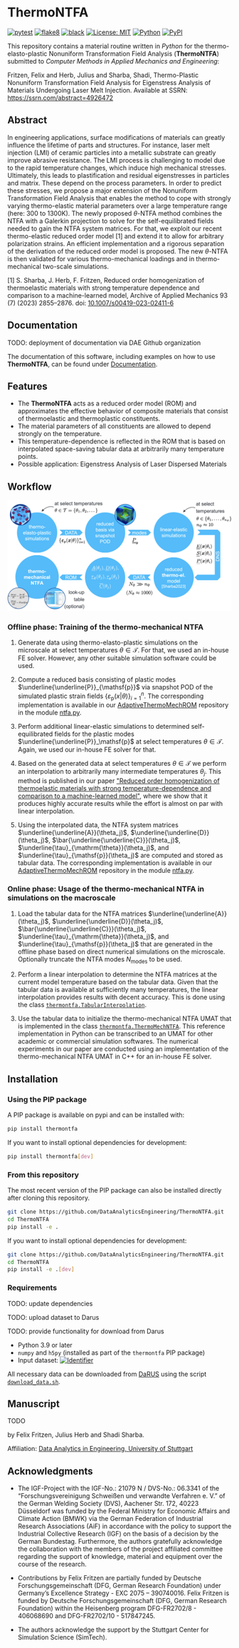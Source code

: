 # ThermoNTFA

<!-- The badges we want to display -->
[![pytest](https://github.com/DataAnalyticsEngineering/ThermoNTFA/actions/workflows/ci.yml/badge.svg)](https://github.com/DataAnalyticsEngineering/ThermoNTFA/actions/workflows/ci.yml)
[![flake8](https://img.shields.io/badge/flake8-checked-blue.svg)](https://flake8.pycqa.org/)
[![black](https://img.shields.io/badge/code%20style-black-000000.svg)](https://github.com/psf/black)
[![License: MIT](https://img.shields.io/badge/License-MIT-yellow.svg)](./LICENSE.md)
[![Python](https://img.shields.io/badge/python-3.11-purple.svg)](https://www.python.org/)
[![PyPI](https://img.shields.io/pypi/v/thermontfa)](https://test.pypi.org/project/thermontfa/)


This repository contains a material routine written in *Python* for the thermo-elasto-plastic Nonuniform Transformation Field Analysis (**ThermoNTFA**) submitted to _Computer Methods in Applied Mechanics and Engineering_:

Fritzen, Felix and Herb, Julius and Sharba, Shadi, Thermo-Plastic Nonuniform Transformation Field Analysis for Eigenstress Analysis of Materials Undergoing Laser Melt Injection. Available at SSRN: <https://ssrn.com/abstract=4926472>

## Abstract

In engineering applications, surface modifications of materials can greatly influence the lifetime of parts and structures. For instance, laser melt injection (LMI) of ceramic particles into a metallic substrate can greatly improve abrasive resistance. The LMI process is challenging to model due to the rapid temperature changes, which induce high mechanical stresses. Ultimately, this leads to plastification and residual eigenstresses in particles and matrix. These depend on the process parameters. In order to predict these stresses, we propose a major extension of the Nonuniform Transformation Field Analysis that enables the method to cope with strongly varying thermo-elastic material parameters over a large temperature range (here: 300 to 1300K). The newly proposed $\theta$-NTFA method combines the NTFA with a Galerkin projection to solve for the self-equilibrated fields needed to gain the NTFA system matrices. For that, we exploit our recent thermo-elastic reduced order model [1] and extend it to allow for arbitrary polarization strains.  An efficient implementation and a rigorous separation of the derivation of the reduced order model is proposed. The new $\theta$-NTFA is then validated for various thermo-mechanical loadings and in thermo-mechanical two-scale simulations.

[1] S. Sharba, J. Herb, F. Fritzen, Reduced order homogenization of thermoelastic materials with strong temperature
dependence and comparison to a machine-learned model, Archive of Applied Mechanics 93 (7) (2023) 2855–2876.
doi: [10.1007/s00419-023-02411-6](https://doi.org/10.1007/s00419-023-02411-6)

## Documentation

TODO: deployment of documentation via DAE Github organization

The documentation of this software, including examples on how to use **ThermoNTFA**, can be found under [Documentation](https://juliusgh.github.io/ThermoNTFA).<!--(https://DataAnalyticsEngineering.github.io/ThermoNTFA/).-->

## Features

- The **ThermoNTFA** acts as a reduced order model (ROM) and approximates the effective behavior of composite materials that consist of thermoelastic and thermoplastic constituents.
- The material parameters of all constituents are allowed to depend strongly on the temperature.
- This temperature-dependence is reflected in the ROM that is based on interpolated space-saving tabular data at arbitrarily many temperature points.
- Possible application: Eigenstress Analysis of Laser Dispersed Materials

## Workflow

![thermoNTFA](https://github.com/DataAnalyticsEngineering/ThermoNTFA/blob/main/docs/images/ntfa_workflow.jpg?raw=True "workflow")

### Offline phase: Training of the thermo-mechanical NTFA

1. Generate data using thermo-elasto-plastic simulations on the microscale at select temperatures $`\theta \in \mathcal{T}`$.
For that, we used an in-house FE solver. However, any other suitable simulation software could be used.

2. Compute a reduced basis consisting of plastic modes $`\underline{\underline{P}}_{\mathsf{p}}`$ via snapshot POD of the simulated plastic strain fields $`\{\varepsilon_\mathsf{p}(x | \theta)\}^n_{i=1}`$.
The corresponding implementation is available in our [AdaptiveThermoMechROM](https://github.com/DataAnalyticsEngineering/AdaptiveThermoMechROM) repository in the module [ntfa.py](https://github.com/DataAnalyticsEngineering/AdaptiveThermoMechROM/blob/ntfa/ntfa.py).

3. Perform additional linear-elastic simulations to determined self-equilibrated fields for the plastic modes $`\underline{\underline{P}}_\mathsf{p}`$ at select temperatures $`\theta \in \mathcal{T}`$.
Again, we used our in-house FE solver for that.

4. Based on the generated data at select temperatures $`\theta \in \mathcal{T}`$ we perform an interpolation to arbitrarily many intermediate temperatures $`\theta_j`$.
This method is published in our paper ["Reduced order homogenization of thermoelastic materials with strong temperature-dependence and comparison to a machine-learned model"](https://doi.org/10.1007/s00419-023-02411-6), where we show that it produces highly accurate results while the effort is almost on par with linear interpolation.

5. Using the interpolated data, the NTFA system matrices $`\underline{\underline{A}}(\theta_j)`$, $`\underline{\underline{D}}(\theta_j)`$, $`\bar{\underline{\underline{C}}}(\theta_j)`$, $`\underline{\tau}_{\mathrm{\theta}}(\theta_j)`$, and $`\underline{\tau}_{\mathsf{p}}(\theta_j)`$ are computed and stored as tabular data.
The corresponding implementation is available in our [AdaptiveThermoMechROM](https://github.com/DataAnalyticsEngineering/AdaptiveThermoMechROM) repository in the module [ntfa.py](https://github.com/DataAnalyticsEngineering/AdaptiveThermoMechROM/blob/ntfa/ntfa.py).

### Online phase: Usage of the thermo-mechanical NTFA in simulations on the macroscale

1. Load the tabular data for the NTFA matrices $`\underline{\underline{A}}(\theta_j)`$, $`\underline{\underline{D}}(\theta_j)`$, $`\bar{\underline{\underline{C}}}(\theta_j)`$, $`\underline{\tau}_{\mathrm{\theta}}(\theta_j)`$, and $`\underline{\tau}_{\mathsf{p}}(\theta_j)`$ that are generated in the offline phase based on direct numerical simulations on the microscale.
Optionally truncate the NTFA modes $`N_{\mathrm{modes}}`$ to be used.

2. Perform a linear interpolation to determine the NTFA matrices at the current model temperature based on the tabular data.
Given that the tabular data is available at sufficiently many temperatures, the linear interpolation provides results with decent accuracy.
This is done using the class [`thermontfa.TabularInterpolation`](https://github.com/DataAnalyticsEngineering/ThermoNTFA/blob/main/thermontfa/tabular_interpolation.py).

3. Use the tabular data to initialize the thermo-mechanical NTFA UMAT that is implemented in the class [`thermontfa.ThermoMechNTFA`](https://github.com/DataAnalyticsEngineering/ThermoNTFA/blob/main/thermontfa/thermoNTFA.py).
This reference implementation in Python can be transcribed to an UMAT for other academic or commercial simulation softwares.
The numerical experiments in our paper are conducted using an implementation of the thermo-mechanical NTFA UMAT in C++ for an in-house FE solver.

## Installation

### Using the PIP package

A PIP package is available on pypi and can be installed with:

```bash
pip install thermontfa
```

If you want to install optional dependencies for development:

```bash
pip install thermontfa[dev]
```

### From this repository

The most recent version of the PIP package can also be installed directly after cloning this repository.

```bash
git clone https://github.com/DataAnalyticsEngineering/ThermoNTFA.git
cd ThermoNTFA
pip install -e .
```

If you want to install optional dependencies for development:

```bash
git clone https://github.com/DataAnalyticsEngineering/ThermoNTFA.git
cd ThermoNTFA
pip install -e .[dev]
```

### Requirements

TODO: update dependencies

TODO: upload dataset to Darus

TODO: provide functionality for download from Darus

- Python 3.9 or later
- `numpy` and `h5py` (installed as part of the `thermontfa` PIP package)
- Input
  dataset: [![Identifier](https://img.shields.io/badge/doi-10.18419%2Fdarus--2822-d45815.svg)](https://doi.org/10.18419/darus-2822)

All necessary data can be downloaded from [DaRUS](https://darus.uni-stuttgart.de/) using the script [`download_data.sh`](download_data.sh).

## Manuscript

TODO

by Felix Fritzen, Julius Herb and Shadi Sharba.

Affiliation: [Data Analytics in Engineering, University of Stuttgart](http://www.mib.uni-stuttgart.de/dae)

## Acknowledgments

- The IGF-Project with the IGF-No.: 21079 N / DVS-No.: 06.3341 of the “Forschungsvereinigung Schweißen und verwandte Verfahren e.
  V.” of the German Welding Society (DVS), Aachener Str. 172, 40223 Düsseldorf was funded by the Federal Ministry for Economic
  Affairs and Climate Action (BMWK) via the German Federation of Industrial Research Associations (AiF) in accordance with the
  policy to support the Industrial Collective Research (IGF) on the basis of a decision by the German Bundestag. Furthermore, the
  authors gratefully acknowledge the collaboration with the members of the project affiliated committee regarding the support of
  knowledge, material and equipment over the course of the research.

- Contributions by Felix Fritzen are partially funded by Deutsche Forschungsgemeinschaft (DFG, German Research Foundation) under
  Germany’s Excellence Strategy - EXC 2075 – 390740016. Felix Fritzen is funded by Deutsche Forschungsgemeinschaft (DFG, German
  Research Foundation) within the Heisenberg program DFG-FR2702/8 - 406068690 and DFG-FR2702/10 - 517847245.

- The authors acknowledge the support by the Stuttgart Center for Simulation Science (SimTech).

